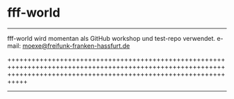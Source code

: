 # fff-world
*******************************************************************************
fff-world wird momentan als GitHub workshop und test-repo verwendet. 
e-mail: moexe@freifunk-franken-hassfurt.de


+++++++++++++++++++++++++++++++++++++++++++++++++++++++++++++++++++++++++++++++++++++++++++++++++++++++++++++++++++++++++++++++++++++++++++++++++++++++++++++++++++++++


*************************************************************************************************************************************************************************************************************************************************
